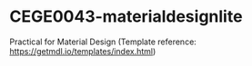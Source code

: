 # CEGE0043-materialdesignlite
Practical for Material Design (Template reference: https://getmdl.io/templates/index.html)

